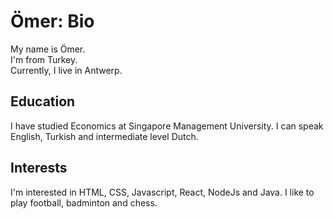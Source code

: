 # Ömer: Bio

My name is Ömer.    
I'm from Turkey.   
Currently, I live in Antwerp.

## Education

I have studied Economics at Singapore Management University. I can speak English, Turkish and intermediate level Dutch.

## Interests

I'm interested in HTML, CSS, Javascript, React, NodeJs and Java. I like to play football, badminton and chess.
